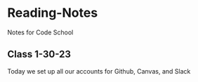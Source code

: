# Reading-Notes
Notes for Code School

## Class 1-30-23

Today we set up all our accounts for Github, Canvas, and Slack
